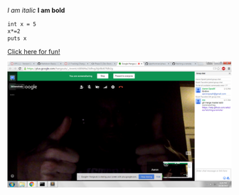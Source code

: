 *I am italic*
**I am bold**

```
int x = 5
x*=2
puts x
```
[Click here for fun!](www.github.com)

![Working Screenshot](imgs/working-screenshot.png "Our Pairing Screenshot")

